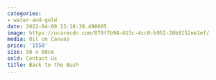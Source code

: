 ```yaml
---
categories:
- water-and-gold
date: 2022-04-09 13:18:38.498605
image: https://ucarecdn.com/870f7b94-613c-4cc0-b952-26b9152ee1ef/
media: Oil on Canvas
price: '1550'
size: 50 x 60cm
sold: Contact Us
title: Back to the Bush
...
```

